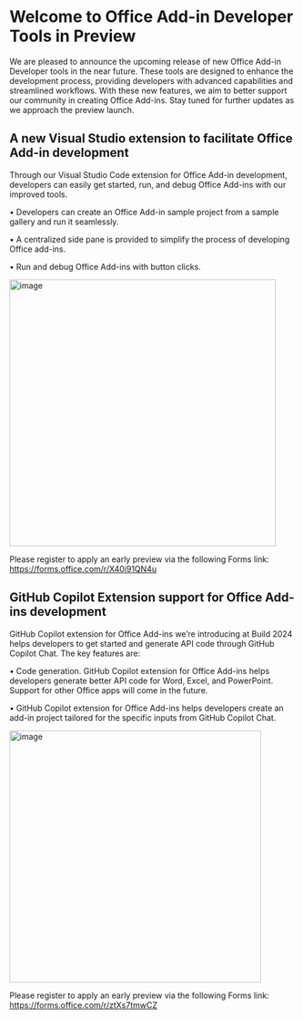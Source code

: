 # Welcome to Office Add-in Developer Tools in Preview

We are pleased to announce the upcoming release of new Office Add-in Developer tools in the near future. These tools are designed to enhance the development process, providing developers with advanced capabilities and streamlined workflows. With these new features, we aim to better support our community in creating Office Add-ins. Stay tuned for further updates as we approach the preview launch.

## A new Visual Studio extension to facilitate Office Add-in development
Through our Visual Studio Code extension for Office Add-in development, developers can easily get started, run, and debug Office Add-ins with our improved tools.

•	Developers can create an Office Add-in sample project from a sample gallery and run it seamlessly.

•	A centralized side pane is provided to simplify the process of developing Office add-ins.

•	Run and debug Office Add-ins with button clicks.

<img width="468" alt="image" src="https://github.com/OfficeDev/Office-Addin-Preview-Dev-Tool-Doc/assets/107023112/7e7055bf-67ef-474a-8805-f3e7359d9a02">

Please register to apply an early preview via the following Forms link: 
https://forms.office.com/r/X40i91QN4u

## GitHub Copilot Extension support for Office Add-ins development
GitHub Copilot extension for Office Add-ins we’re introducing at Build 2024 helps developers to get started and generate API code through GitHub Copilot Chat. The key features are:

•	Code generation. GitHub Copilot extension for Office Add-ins helps developers generate better API code for Word, Excel, and PowerPoint. Support for other Office apps will come in the future.

•	GitHub Copilot extension for Office Add-ins helps developers create an add-in project tailored for the specific inputs from GitHub Copilot Chat.

<img width="442" alt="image" src="https://github.com/OfficeDev/Office-Addin-Preview-Dev-Tool-Doc/assets/107023112/a509efe4-2481-480b-a9af-c5e05e5576ac">


Please register to apply an early preview via the following Forms link: 
https://forms.office.com/r/ztXs7tmwCZ
